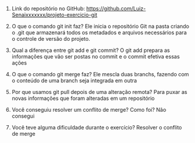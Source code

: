 1. Link do repositório no GitHub: https://github.com/Luiz-Senaixxxxxxx/projeto-exercicio-git

2. O que o comando git init faz? Ele inicia o repositório Git na pasta criando o .git que armazenará todos os metadados e arquivos necessários para o controle de versão do projeto.

3. Qual a diferença entre git add e git commit? O git add prepara as informações que vão ser postas no commit e o commit efetiva essas ações

4. O que o comando git merge faz? Ele mescla duas branchs, fazendo com o conteúdo de uma branch seja integrada em outra

5. Por que usamos git pull depois de uma alteração remota? Para puxar as novas informações que foram alteradas em um repositório

6. Você conseguiu resolver um conflito de merge? Como foi? Não consegui

7. Você teve alguma dificuldade durante o exercício? Resolver o conflito de merge
